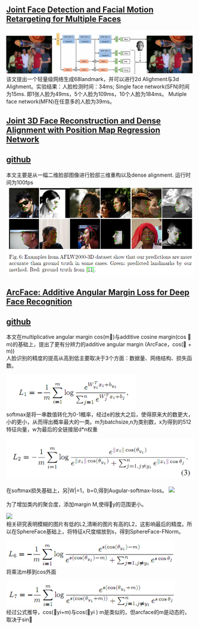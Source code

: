 
[Joint Face Detection and Facial Motion Retargeting for Multiple Faces](https://arxiv.org/abs/1902.10744)
-
![image](https://github.com/renchenliang/daily-paper-computer-vision/blob/master/face%20recognition/image/QQ%E5%9B%BE%E7%89%8720190612152651.png)
  该文提出一个轻量级网络生成68landmark，并可以进行2d Alighment与3d Alighment。实验结果：人脸检测时间：34ms; Single face network(SFN)时间为15ms. 即1张人脸为49ms，5个人脸为109ms，10个人脸为184ms。  Mutiple face network(MFN)在任意多的人脸为39ms。

[Joint 3D Face Reconstruction and Dense Alignment with Position Map Regression Network](https://arxiv.org/abs/1803.07835)
-
[github](https://github.com/YadiraF/PRNet)
-
本文主要是从一幅二维脸部图像进行脸部三维重构以及dense alignment. 运行时间为100fps
![](https://github.com/renchenliang/daily-paper-computer-vision/blob/master/face%20recognition/image/QQ%E5%9B%BE%E7%89%8720190615174941.png)

[ArcFace: Additive Angular Margin Loss for Deep Face Recognition](https://arxiv.org/abs/1801.07698)
-
[github](https://github.com/deepinsight/insightface)
-
  本文在multiplicative angular margin cos(m)与additive cosine margin(cos   m)的基础上，提出了更有分辨力的additive angular margin (ArcFace，cos( + m))  <br>
  人脸识别的精度的提高从高到低主要取决于3个方面：数据量、网络结构、损失函数。

![softmax](https://github.com/renchenliang/daily-paper-computer-vision/blob/master/face%20recognition/image/softmax.png)<br>
softmax是将一串数值转化为0-1概率，经过e的放大之后，使得原来大的数更大，小的更小，从而得出概率最大的一类。m为batchsize,n为类别数，x为得到的512特征向量，w为最后的全链接层d*n权重

![](https://github.com/renchenliang/daily-paper-computer-vision/blob/master/face%20recognition/image/Augular-softmax-loss.png)<br>
 <br>在softmax损失基础上，另|W|=1，b=0,得到Augular-softmax-loss。
![](ttps://github.com/renchenliang/daily-paper-computer-vision/blob/master/face%20recognition/image/multiplicative%20angular%20margin.png)<br>
 <br>为了增加类内的聚合度，添加margin M,使得y的范围更小。

![](ttps://github.com/renchenliang/daily-paper-computer-vision/blob/master/face%20recognition/image/multiplicative%20SphereFace%20FNorm.png) <br>
相关研究表明模糊的图片有低的L2,清晰的图片有高的L2，这影响最后的精度。所以在SphereFace基础上，将特征x尺度缩放到s，得到SphereFace-FNorm。

![](https://github.com/renchenliang/daily-paper-computer-vision/blob/master/face%20recognition/image/Additive%20Cosine%20Margin.png) <br>
将乘法m移到cos外面

![](https://github.com/renchenliang/daily-paper-computer-vision/blob/master/face%20recognition/image/Additive%20Angular%20Margin.png) <br>
经过公式推导，cos(yi+m)与cos(yi ) m是类似的，但arcface的m是动态的，取决于sin

